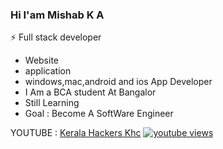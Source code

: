 ### Hi I'am Mishab K A

⚡ Full stack developer
- Website
- application
- windows,mac,android and ios App Developer
- I Am a BCA student At Bangalor
- Still Learning
- Goal : Become A SoftWare Engineer

YOUTUBE : <a href="https://www.youtube.com/c/KeralaHackersKHC">Kerala Hackers Khc</a>
<a href="https://www.youtube.com/c/KeralaHackersKHC"><img alt="youtube views" title="YouTube views" src="https://freshidea.com/jonah/youtube-api/view-count-badge.php#"/></a>




